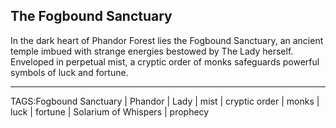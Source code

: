 ## The Fogbound Sanctuary

In the dark heart of Phandor Forest lies the Fogbound Sanctuary, an ancient temple imbued with strange energies bestowed by The Lady herself. Enveloped in perpetual mist, a cryptic order of monks safeguards powerful symbols of luck and fortune. 


---

TAGS:Fogbound Sanctuary | Phandor | Lady | mist | cryptic order | monks | luck | fortune | Solarium of Whispers | prophecy

